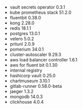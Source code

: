 - vault secrets operator 0.3.1
- kube prometheus stack 51.2.0
- fluentbit 0.38.0
- kong 2.28.0
- redis 18.1.1
- postgres 13.0.1
- velero 5.0.2
- pritunl 2.0.9
- pomerium 34.0.1
- cluster-autoscaler 9.29.3
- aws load balancer controller 1.6.1
- aws for fluent bit 0.1.30
- internal registry 
- hashicorp vault 0.25.0
- chartmuseum 3.10.1
- gitlab-runner 0.58.0-beta
- jaeger 1.3.2
- mongodb 14.0.3
- clickhouse 4.0.4